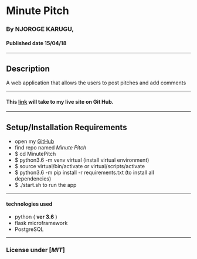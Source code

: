# Minute Pitch

### By **NJOROGE KARUGU**, 
#### Published date **15/04/18**
 ---
## Description
A web application that allows the users to post pitches and add comments 

---

#### This [link](https://github.com/6UK/Pitch) will take to my live site on Git Hub.

---

## Setup/Installation Requirements

* open my [GitHub](https://github.com/6UK/Pitch)
* find repo named *Minute Pitch*
* $ cd MinutePitch
* $ python3.6 -m venv virtual (install virtual environment)
* $ source virtual/bin/activate or virtual/scripts/activate
* $ python3.6 -m pip install -r requirements.txt (to install all dependencies)
* $ ./start.sh to run the app

---

#### technologies used 
* python ( **ver 3.6** )
* flask microframework
* PostgreSQL
---

### License under [***MIT***]

